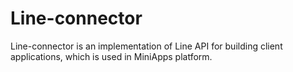 # Line-connector

Line-connector is an implementation of Line API for building client applications, which is used in MiniApps platform.
